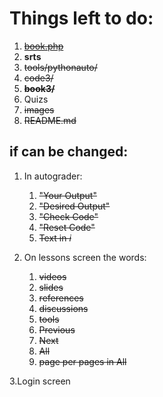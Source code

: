 Things left to do:
=================

1. ~~[book.php](book.php)~~
2. **srts**
5. ~~tools/pythonauto/~~
6. ~~code3/~~
7. ~~**book3/**~~
8. Quizs
9. ~~images~~
10. ~~README.md~~


if can be changed:
-----------------
1. In autograder: 
   1. ~~"Your Output"~~
   2. ~~"Desired Output"~~
   3. ~~"Check Code"~~
   4. ~~"Reset Code"~~
   5. ~~Text in *i*~~

2. On lessons screen the words:
   1. ~~videos~~
   2. ~~slides~~
   3. ~~references~~
   4. ~~discussions~~
   5. ~~tools~~
   6. ~~Previous~~
   7. ~~Next~~
   8. ~~All~~
   9. ~~page per pages in All~~

3.Login screen
